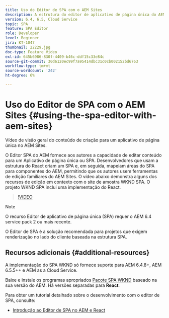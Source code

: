 ```yaml
---
title: Uso do Editor de SPA com o AEM Sites
description: A estrutura do editor de aplicativo de página única do AEM fornece aos autores a capacidade de editar conteúdo para um Aplicativo de página única ou SPA. Desenvolvedores que usam estruturas do React criam um SPA e, em seguida, mapeiam áreas do SPA para componentes do AEM, permitindo que os autores usem ferramentas de edição familiares do AEM Sites.
version: 6.4, 6.5, Cloud Service
topic: SPA
feature: SPA Editor
role: Developer
level: Beginner
jira: KT-1047
thumbnail: 22229.jpg
doc-type: Feature Video
exl-id: 645b6986-830f-4409-b46c-ddf15c33e84c
source-git-commit: 30d6120ec99f7a95414dbc31c0cb002152bd6763
workflow-type: tm+mt
source-wordcount: '242'
ht-degree: 6%

---
```


# Uso do Editor de SPA com o AEM Sites {#using-the-spa-editor-with-aem-sites}

Vídeo de visão geral do conteúdo de criação para um aplicativo de página única no AEM Sites.

O Editor SPA do AEM fornece aos autores a capacidade de editar conteúdo para um Aplicativo de página única ou SPA. Desenvolvedores que usam a estrutura do React criam um SPA e, em seguida, mapeiam áreas do SPA para componentes do AEM, permitindo que os autores usem ferramentas de edição familiares do AEM Sites. O vídeo abaixo demonstra alguns dos recursos de edição em contexto com o site de amostra WKND SPA. O projeto WKND SPA inclui uma implementação do React.

>[!VIDEO](https://video.tv.adobe.com/v/22229?quality=12&learn=on)

>[!NOTE]
>
> O recurso Editor de aplicativo de página única (SPA) requer o AEM 6.4 service pack 2 ou mais recente.
>
> O Editor de SPA é a solução recomendada para projetos que exigem renderização no lado do cliente baseada na estrutura SPA.

## Recursos adicionais {#additional-resources}

A implementação do SPA WKND só fornece suporte para AEM 6.4.8+, AEM 6.5.5++ e AEM as a Cloud Service.

Baixe e instale os programas apropriados [Pacote SPA WKND](https://github.com/adobe/aem-guides-wknd-spa/releases) baseado na sua versão do AEM. Há versões separadas para **React**.

Para obter um tutorial detalhado sobre o desenvolvimento com o editor de SPA, consulte:

* [Introdução ao Editor de SPA no AEM e React](https://experienceleague.adobe.com/docs/experience-manager-learn/getting-started-with-aem-headless/spa-editor/react/overview.html)

